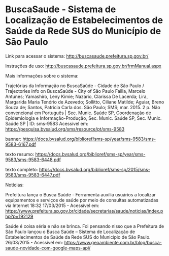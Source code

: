 # BuscaSaude - Sistema de Localização de Estabelecimentos de Saúde da Rede SUS do Município de São Paulo

Link para acessar o sistema: http://buscasaude.prefeitura.sp.gov.br/

Instruções de uso: http://buscasaude.prefeitura.sp.gov.br/frmManual.aspx

Mais informações sobre o sistema:

Trajetórias da Informação no BuscaSaúde - Cidade de São Paulo / Trajectories info on BuscaSaúde - City of São Paulo
Failla, Marcelo Antunes; Yamashiro, Leny Kimie; Nazário, Clarissa De Lacerda; Lira, Margarida Maria Tenório de Azevedo; Sollitto, Ciliane Matilde; Aguiar, Breno Souza de; Santos, Patrícia Carla dos.
São Paulo; SMS; mar. 2015. 2 p.
Não convencional em Português | Sec. Munic. Saúde SP, Coordenação de Epidemiologia e Informação-Produção, Sec. Munic. Saúde SP, Sec. Munic. Saúde SP | ID: sms-9583
Acessivel em: https://pesquisa.bvsalud.org/sms/resource/pt/sms-9583

banner: https://docs.bvsalud.org/biblioref/sms-sp/year/sms-9583/sms-9583-6167.pdf

texto resumo: https://docs.bvsalud.org/biblioref/sms-sp/year/sms-9583/sms-9583-6448.pdf

texto completo: https://docs.bvsalud.org/biblioref/sms-sp/2015/sms-9583/sms-9583-6447.pdf


Notícias:

Prefeitura lança o Busca Saúde - Ferramenta auxilia usuários a localizar equipamentos e serviços de saúde por meio de consultas automatizadas via Internet
18:32 17/03/2015 - Acessível em: https://www.prefeitura.sp.gov.br/cidade/secretarias/saude/noticias/index.php?p=192129

Saúde é coisa séria e não se brinca. Foi pensando nisso que a Prefeitura de São Paulo lançou o Busca Saúde – Sistema de Localização de Estabelecimentos de Saúde da Rede SUS do Município de São Paulo.
26/03/2015 - Acessível em: https://www.geoambiente.com.br/blog/busca-saude-novidade-com-google-maps-api/







